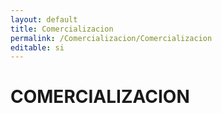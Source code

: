```yaml
---
layout: default
title: Comercializacion
permalink: /Comercializacion/Comercializacion
editable: si
---
```


# COMERCIALIZACION

